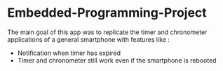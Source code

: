 # Embedded-Programming-Project

The main goal of this app was to replicate the timer and chronometer applications of a general smartphone with features like :
- Notification when timer has expired
- Timer and chronometer still work even if the smartphone is rebooted